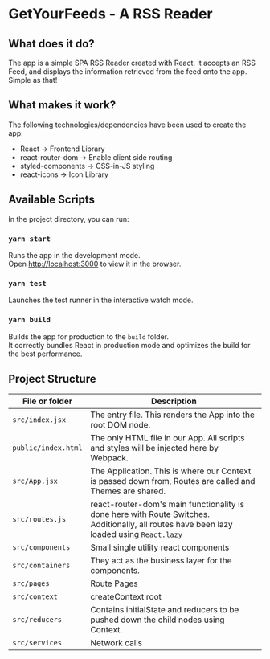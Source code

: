 # GetYourFeeds - A RSS Reader

## What does it do?

The app is a simple SPA RSS Reader created with React. It accepts an RSS Feed, and displays the information retrieved from the feed onto the app. Simple as that!

## What makes it work?

The following technologies/dependencies have been used to create the app:

- React -> Frontend Library
- react-router-dom -> Enable client side routing
- styled-components -> CSS-in-JS styling
- react-icons -> Icon Library

## Available Scripts

In the project directory, you can run:

### `yarn start`

Runs the app in the development mode.\
Open [http://localhost:3000](http://localhost:3000) to view it in the browser.

### `yarn test`

Launches the test runner in the interactive watch mode.

### `yarn build`

Builds the app for production to the `build` folder.\
It correctly bundles React in production mode and optimizes the build for the best performance.

## Project Structure

| File or folder      | Description                                                                                                                               |
| ------------------- | ----------------------------------------------------------------------------------------------------------------------------------------- |
| `src/index.jsx`     | The entry file. This renders the App into the root DOM node.                                                                              |
| `public/index.html` | The only HTML file in our App. All scripts and styles will be injected here by Webpack.                                                   |
| `src/App.jsx`       | The Application. This is where our Context is passed down from, Routes are called and Themes are shared.                                  |
| `src/routes.js`     | react-router-dom's main functionality is done here with Route Switches. Additionally, all routes have been lazy loaded using `React.lazy` |
| `src/components`    | Small single utility react components                                                                                                     |
| `src/containers`    | They act as the business layer for the components.                                                                                        |
| `src/pages`         | Route Pages                                                                                                                               |
| `src/context`       | createContext root                                                                                                                        |
| `src/reducers`      | Contains initialState and reducers to be pushed down the child nodes using Context.                                                       |
| `src/services`      | Network calls                                                                                                                             |
